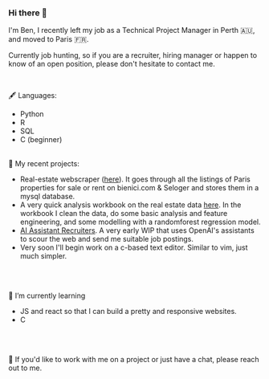 ### Hi there 👋

I'm Ben, I recently left my job as a Technical Project Manager in Perth 🇦🇺, and moved to Paris 🇫🇷.

Currently job hunting, so if you are a recruiter, hiring manager or happen to know of an open position, please don't hesitate to contact me.

<br/>

🖋 Languages:
- Python 
- R 
- SQL
- C (beginner)
<br/><br/>

💼 My recent projects:
  
  - Real-estate webscraper ([here](https://github.com/BenjaminHThomas/Paris-RE-Scraper)). It goes through all the listings of Paris properties for sale or rent on bienici.com & Seloger and stores them in a mysql database.
  - A very quick analysis workbook on the real estate data [here](https://github.com/BenjaminHThomas/paris-re-analysis/blob/main/exploration_1.ipynb). In the workbook I clean the data, do some basic analysis and feature engineering, and some modelling with a randomforest regression model.
  - [AI Assistant Recruiters](https://github.com/BenjaminHThomas/Automated-Recruitment-Agency). A very early WIP that uses OpenAI's assistants to scour the web and send me suitable job postings.
  - Very soon I'll begin work on a c-based text editor. Similar to vim, just much simpler. 

<br/><br/>

🌱 I’m currently learning
  - JS and react so that I can build a pretty and responsive websites.
  - C

<br/><br/>

💬 If you'd like to work with me on a project or just have a chat, please reach out to me.

<!--
**BenjaminHThomas/BenjaminHThomas** is a ✨ _special_ ✨ repository because its `README.md` (this file) appears on your GitHub profile.

Here are some ideas to get you started:

- 🔭 I’m currently working on ...
- 🌱 I’m currently learning ...
- 👯 I’m looking to collaborate on ...
- 🤔 I’m looking for help with ...
- 💬 Ask me about ...
- 📫 How to reach me: ...
- 😄 Pronouns: ...
- ⚡ Fun fact: ...
-->
